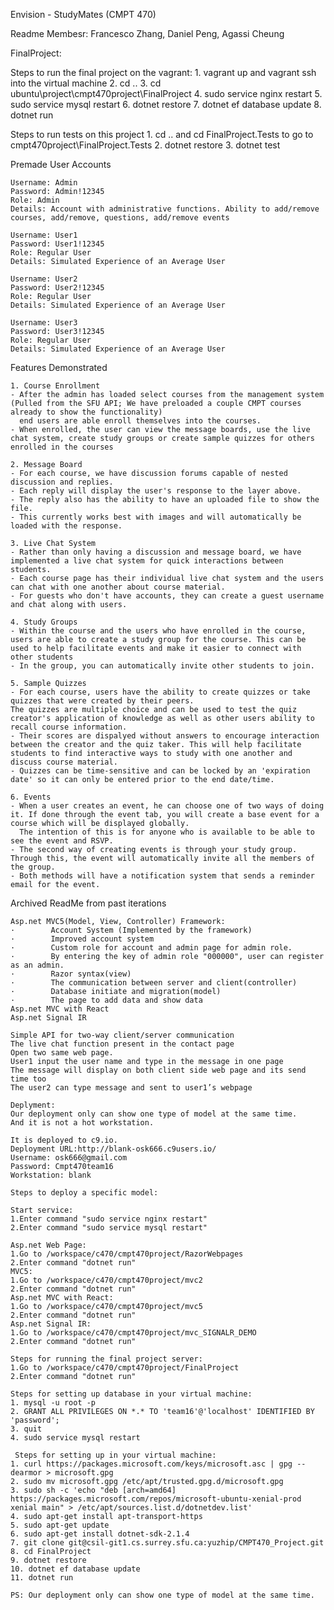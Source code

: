 Envision - StudyMates (CMPT 470)

Readme
Membesr: Francesco Zhang, Daniel Peng, Agassi Cheung

FinalProject:

Steps to run the final project on the vagrant:
    1. vagrant up and vagrant ssh into the virtual machine
    2. cd ..
    3. cd ubuntu\project\cmpt470project\FinalProject
    4. sudo service nginx restart
    5. sudo service mysql restart
    6. dotnet restore
    7. dotnet ef database update
    8. dotnet run

Steps to run tests on this project
    1. cd .. and cd FinalProject.Tests to go to cmpt470project\FinalProject.Tests
    2. dotnet restore
    3. dotnet test


Premade User Accounts

    Username: Admin
    Password: Admin!12345
    Role: Admin
    Details: Account with administrative functions. Ability to add/remove courses, add/remove, questions, add/remove events
    
    Username: User1
    Password: User1!12345
    Role: Regular User
    Details: Simulated Experience of an Average User
    
    Username: User2
    Password: User2!12345
    Role: Regular User
    Details: Simulated Experience of an Average User
    
    Username: User3
    Password: User3!12345
    Role: Regular User
    Details: Simulated Experience of an Average User


Features Demonstrated

    1. Course Enrollment
    - After the admin has loaded select courses from the management system (Pulled from the SFU API; We have preloaded a couple CMPT courses already to show the functionality)
      end users are able enroll themselves into the courses.
    - When enrolled, the user can view the message boards, use the live chat system, create study groups or create sample quizzes for others enrolled in the courses
    
    2. Message Board
    - For each course, we have discussion forums capable of nested discussion and replies.
    - Each reply will display the user's response to the layer above.
    - The reply also has the ability to have an uploaded file to show the file.
    - This currently works best with images and will automatically be loaded with the response.
    
    3. Live Chat System
    - Rather than only having a discussion and message board, we have implemented a live chat system for quick interactions between students.
    - Each course page has their individual live chat system and the users can chat with one another about course material.
    - For guests who don't have accounts, they can create a guest username and chat along with users.
    
    4. Study Groups
    - Within the course and the users who have enrolled in the course, users are able to create a study group for the course. This can be used to help facilitate events and make it easier to connect with other students
    - In the group, you can automatically invite other students to join. 
    
    5. Sample Quizzes
    - For each course, users have the ability to create quizzes or take quizzes that were created by their peers. 
    The quizzes are multiple choice and can be used to test the quiz creator's application of knowledge as well as other users ability to recall course information.
    - Their scores are dispalyed without answers to encourage interaction between the creator and the quiz taker. This will help facilitate students to find interactive ways to study with one another and discuss course material.
    - Quizzes can be time-sensitive and can be locked by an 'expiration date' so it can only be entered prior to the end date/time.
    
    6. Events 
    - When a user creates an event, he can choose one of two ways of doing it. If done through the event tab, you will create a base event for a course which will be displayed globally.
      The intention of this is for anyone who is available to be able to see the event and RSVP.
    - The second way of creating events is through your study group. Through this, the event will automatically invite all the members of the group.
    - Both methods will have a notification system that sends a reminder email for the event.
    
    
Archived ReadMe from past iterations
    
    Asp.net MVC5(Model, View, Controller) Framework:
    ·        Account System (Implemented by the framework)
    ·        Improved account system
    ·        Custom role for account and admin page for admin role.
    ·        By entering the key of admin role "000000", user can register as an admin. 
    ·        Razor syntax(view)
    ·        The communication between server and client(controller)
    ·        Database initiate and migration(model)
    ·        The page to add data and show data
    Asp.net MVC with React
    Asp.net Signal IR
    
    Simple API for two-way client/server communication
    The live chat function present in the contact page
    Open two same web page.
    User1 input the user name and type in the message in one page
    The message will display on both client side web page and its send time too
    The user2 can type message and sent to user1’s webpage
    
    Deplyment:
    Our deployment only can show one type of model at the same time.
    And it is not a hot workstation.
    
    It is deployed to c9.io.
    Deployment URL:http://blank-osk666.c9users.io/
    Username: osk666@gmail.com
    Password: Cmpt470team16
    Workstation: blank
    
    Steps to deploy a specific model:
    
    Start service:
    1.Enter command "sudo service nginx restart"
    2.Enter command "sudo service mysql restart"
    
    Asp.net Web Page:
    1.Go to /workspace/c470/cmpt470project/RazorWebpages
    2.Enter command "dotnet run"
    MVC5:
    1.Go to /workspace/c470/cmpt470project/mvc2
    2.Enter command "dotnet run"
    Asp.net MVC with React:
    1.Go to /workspace/c470/cmpt470project/mvc5
    2.Enter command "dotnet run"
    Asp.net Signal IR:
    1.Go to /workspace/c470/cmpt470project/mvc_SIGNALR_DEMO
    2.Enter command "dotnet run"
    
    Steps for running the final project server:
    1.Go to /workspace/c470/cmpt470project/FinalProject
    2.Enter command "dotnet run"
    
    Steps for setting up database in your virtual machine:
    1. mysql -u root -p
    2. GRANT ALL PRIVILEGES ON *.* TO 'team16'@'localhost' IDENTIFIED BY 'password';
    3. quit
    4. sudo service mysql restart
     
     Steps for setting up in your virtual machine:
    1. curl https://packages.microsoft.com/keys/microsoft.asc | gpg --dearmor > microsoft.gpg
    2. sudo mv microsoft.gpg /etc/apt/trusted.gpg.d/microsoft.gpg
    3. sudo sh -c 'echo "deb [arch=amd64] https://packages.microsoft.com/repos/microsoft-ubuntu-xenial-prod xenial main" > /etc/apt/sources.list.d/dotnetdev.list'
    4. sudo apt-get install apt-transport-https
    5. sudo apt-get update
    6. sudo apt-get install dotnet-sdk-2.1.4
    7. git clone git@csil-git1.cs.surrey.sfu.ca:yuzhip/CMPT470_Project.git
    8. cd FinalProject
    9. dotnet restore
    10. dotnet ef database update
    11. dotnet run
     
    PS: Our deployment only can show one type of model at the same time.